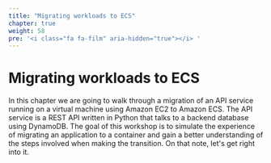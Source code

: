 ```yaml
---
title: "Migrating workloads to ECS"
chapter: true
weight: 58
pre: '<i class="fa fa-film" aria-hidden="true"></i> '
---
```


# Migrating workloads to ECS

In this chapter we are going to walk through a migration of an API service running on a virtual machine using Amazon EC2 to Amazon ECS. 
The API service is a REST API written in Python that talks to a backend database using DynamoDB.
The goal of this workshop is to simulate the experience of migrating an application to a container and gain a better understanding of the steps involved when making the transition.
On that note, let's get right into it.

